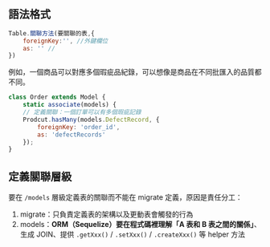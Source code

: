 
## 語法格式

```js
Table.關聯方法(要關聯的表,{
	foreignKey:'', //外鍵欄位
	as: '' //
})
```

例如，一個商品可以對應多個瑕疵品紀錄，可以想像是商品在不同批匯入的品質都不同。

```js
class Order extends Model {
	static associate(models) {
	// 定義關聯：一個訂單可以有多個瑕疵記錄
	Prodcut.hasMany(models.DefectRecord, {
		foreignKey: 'order_id',
		as: 'defectRecords'
	});
}
```


## 定義關聯層級


要在 `/models` 層級定義表的關聯而不能在 migrate 定義，原因是責任分工：
1. migrate：只負責定義表的架構以及更動表會觸發的行為
2. models：**ORM（Sequelize）要在程式碼裡理解「A 表和 B 表之間的關係」**、生成 JOIN、提供 `.getXxx()` / `.setXxx()` / `.createXxx()` 等 helper 方法